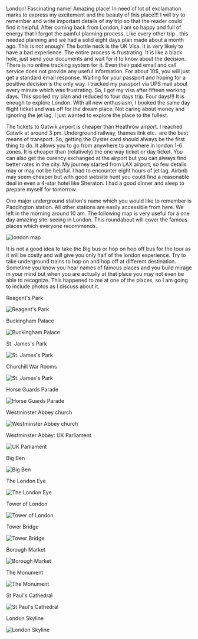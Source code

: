 
London! Fascinating name! Amazing place! In need of lot of exclamation marks to express my excitement and the beauty of this place!!! I will try to remember and write important details of my trip so that the reader could find it helpful. After coming back from London, I am so happy and full of energy that I forgot the painful planning process. Like every other trip , this needed planning and we had a solid eight days plan made about a month ago. This is not enough! The bottle neck is the UK Visa. It is very likely to have a bad experience. The entire process is frustrating. It is like a black hole, just send your documents and wait for it to know about the decision. There is no online tracking system for it. Even their paid email and call service does not provide any useful information. For about 10$, you will just get a standard email response. Waiting for your passport and hoping for a positive decision is the only way. I tracked my passport via UPS mail about every minute which was frustrating. So, I got my visa after fifteen working days. This spoiled my plan and reduced to four days trip. Four days!!! It is enough to explore London. With all new enthusiasm, I booked the same day flight ticket and was off for the dream place. Not caring about money and ignoring the jet lag, I just wanted to explore the place to the fullest. 

The tickets to Gatwik airport is cheaper than Heathrow airport. I reached Gatwik at around 3 pm. Underground railway, thames link etc.. are the best means of transport. So, getting the Oyster card should always be the first thing to do. It allows you to go from anywhere to anywhere in london 1-6 zones. It is cheaper than (relatively) the one way ticket or day ticket. You can also get the curency exchanged at the airport but you can always find better rates in the city. My journey started from LAX airport, so few details may or may not be helpful. I had to encounter eight hours of jet lag. Airbnb may seem cheaper but with good website hunt you could find a reasonable deal in even a 4-star hotel like Sheraton. I had a good dinner and sleep to prepare myself for tomorrow.

One major underground station's name which you would like to remember is Paddington station. All other stations are easily accessible from here. We left in the morning around 10 am. The following map is very useful for a one day amazing site-seeing in London. This roundabout will cover the famous places which everyone recommends.


<img src="The%20Original%20Tour%20-%2027th%20April%202019%20Map%20MR.jpg.gif" alt="london map">




It is not a good idea to take the Big bus or hop on hop off bus for the tour as it will be costly and will give you only half of the london experience. Try to take underground trains to hop on and hop off at different destination. Sometime you know you hear names of famous places and you build mirage in your mind but when you are actually at that place you may not even be able to recognize. This happened to me at one of the places, so I am going to include photos as I discuss about it. 

Reagent's Park

<img src="IMG_2194.jpg" alt="Reagent's Park">

Buckingham Palace

<img src="IMG_2200.jpg" alt="Buckingham Palace">

St. James's Park

<img src="IMG_2208.jpg" alt="St. James's Park">

Churchill War Rooms

<img src="IMG_2225.jpg" alt="St. James's Park">

Horse Guards Parade

<img src="IMG_2229.jpg" alt="Horse Guards Parade">

Westminster Abbey church

<img src="IMG_20190711_155710 (1).jpg" alt="Westminster Abbey church">

Westminster Abbey: UK Parliament

<img src="IMG_20190711_160205.jpg" alt="UK Parliament">

Big Ben

<img src="IMG_20190711_165331.jpg" alt="Big Ben">


The London Eye

<img src="IMG_20190711_173210.jpg" alt="The London Eye">

Tower of London

<img src="IMG_20190711_182601.jpg" alt="Tower of London">


Tower Bridge

<img src="IMG_20190711_193541.jpg" alt="Tower Bridge">


Borough Market

<img src="IMG_20190711_201840.jpg" alt="Borough Market">


The Monument

<img src="IMG_20190711_204552.jpg" alt="The Monument">


St Paul's Cathedral

<img src="IMG_20190711_212655.jpg" alt="St Paul's Cathedral">

London Skyline

<img src="IMG_20190711_212655.jpg" alt="London Skyline">




